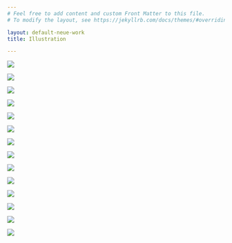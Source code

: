 ```yaml
---
# Feel free to add content and custom Front Matter to this file.
# To modify the layout, see https://jekyllrb.com/docs/themes/#overriding-theme-defaults

layout: default-neue-work
title: Illustration

---
```



![](images/river_liffey.jpg)  

![](images/feast.jpg)  

![](images/hotel_painting.jpg)  

![](images/sceptre_painting.jpg)  

![](images/ento_painting.jpg)  

![](images/indeterminate_postcard_1.jpg)  

![](images/flat_drawing_1.jpg)  

![](images/flat_drawing_2.jpg)

![](images/classmates.png)  

![](images/blanket_pigeons.jpg)  

![](images/a_woman_unimpressed.jpg)  

![](images/birds_bridge.png)  


![](images/watcher.jpg)  


![](images/experiencing_frustration.jpg)  
